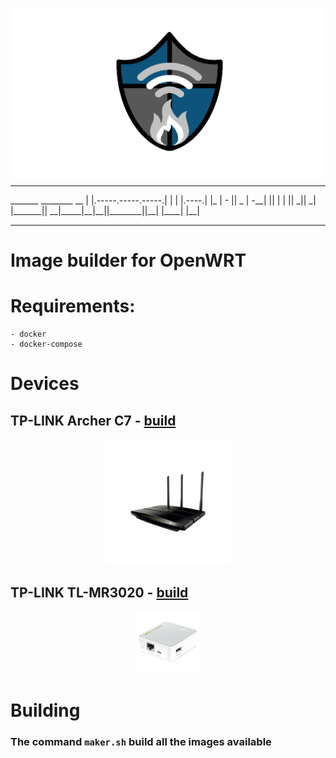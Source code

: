 ![Logo](./assets/logo.png?raw=true "Captivefire")

<hr></hr>
 _______                     ________        __   
|       |.-----.-----.-----.|  |  |  |.----.|  |_ 
|   -   ||  _  |  -__|     ||  |  |  ||   _||   _|
|_______||   __|_____|__|__||________||__|  |____|
         |__|                                     

<hr></hr>

# Image builder for OpenWRT

# Requirements:

    - docker
    - docker-compose

# Devices

## TP-LINK Archer C7  - [build](./devices/archer-c7/v5/)
<div style="text-align:center">
    <img src="./assets/devices/archer-c7.png" height="200">
</div>

## TP-LINK TL-MR3020 - [build](./devices/tl-mr3020/v3/)
<div style="text-align:center">
    <img src="./assets/devices/tl-mr3020.png" height="100">
</div>

# Building

### The command `maker.sh` build all the images available 

